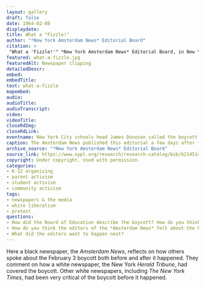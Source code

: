 ```yaml
--- 
layout: gallery
draft: false
date: 1964-02-08
displaydate: 
title: What a "Fizzle!"
author: "*New York Amsterdam News* Editorial Board"
citation: >
 "What a 'Fizzle!'" *New York Amsterdam News* Editorial Board, in New York City Civil Rights History Project, Accessed: [Month Day, Year], https://nyccivilrightshistory.org/gallery/what-a-fizzle.
featured: what-a-fizzle.jpg
featuredAlt: Newspaper clipping
detailedDescr: 
embed: 
embedTitle: 
text: what-a-fizzle
mapembed: 
audio: 
audioTitle: 
audioTranscript: 
video: 
videoTitle: 
closeRdImg: 
closeRdLink: 
eventname: New York City schools head James Donovan called the boycott "a fizzle."
caption: The Amsterdam News published this editorial a few days after the February 3 boycott.
archive_source: "*New York Amsterdam News* Editorial Board"
source_link: https://www.nypl.org/research/research-catalog/bib/b21451436
copyright: Under copyright. Used with permission.
categories: 
- K-12 organizing
- parent activism
- student activism
- community activism
tags: 
- newspapers & the media
- white liberalism
- protest
questions: 
- How did the Board of Education describe the boycott? How do you think boycotting students and organizers felt when they heard this? 
- How do you think the editors of the *Amsterdam News* felt about the boycott? What evidence do you see in the text? 
- What did the editors want to happen next?
--- 
```


Here a black newspaper, the *Amsterdam News*, reflects on how others spoke about the February 3 boycott both before and after it happened. They comment on how a white newspaper, the New York *Herald Tribune*, had covered the boycott. Other white newspapers, including *The New York Times*, had been very critical of the boycott before it happened.
